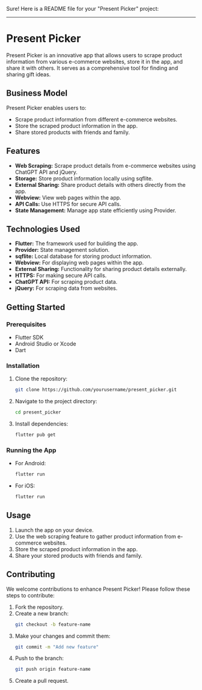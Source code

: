 Sure! Here is a README file for your "Present Picker" project:

---

# Present Picker

Present Picker is an innovative app that allows users to scrape product information from various e-commerce websites, store it in the app, and share it with others. It serves as a comprehensive tool for finding and sharing gift ideas.

## Business Model

Present Picker enables users to:
- Scrape product information from different e-commerce websites.
- Store the scraped product information in the app.
- Share stored products with friends and family.

## Features

- **Web Scraping:** Scrape product details from e-commerce websites using ChatGPT API and jQuery.
- **Storage:** Store product information locally using sqflite.
- **External Sharing:** Share product details with others directly from the app.
- **Webview:** View web pages within the app.
- **API Calls:** Use HTTPS for secure API calls.
- **State Management:** Manage app state efficiently using Provider.

## Technologies Used

- **Flutter:** The framework used for building the app.
- **Provider:** State management solution.
- **sqflite:** Local database for storing product information.
- **Webview:** For displaying web pages within the app.
- **External Sharing:** Functionality for sharing product details externally.
- **HTTPS:** For making secure API calls.
- **ChatGPT API:** For scraping product data.
- **jQuery:** For scraping data from websites.

## Getting Started

### Prerequisites

- Flutter SDK
- Android Studio or Xcode
- Dart

### Installation

1. Clone the repository:
    ```bash
    git clone https://github.com/yourusername/present_picker.git
    ```
2. Navigate to the project directory:
    ```bash
    cd present_picker
    ```
3. Install dependencies:
    ```bash
    flutter pub get
    ```

### Running the App

- For Android:
    ```bash
    flutter run
    ```
- For iOS:
    ```bash
    flutter run
    ```

## Usage

1. Launch the app on your device.
2. Use the web scraping feature to gather product information from e-commerce websites.
3. Store the scraped product information in the app.
4. Share your stored products with friends and family.

## Contributing

We welcome contributions to enhance Present Picker! Please follow these steps to contribute:

1. Fork the repository.
2. Create a new branch:
    ```bash
    git checkout -b feature-name
    ```
3. Make your changes and commit them:
    ```bash
    git commit -m "Add new feature"
    ```
4. Push to the branch:
    ```bash
    git push origin feature-name
    ```
5. Create a pull request.
